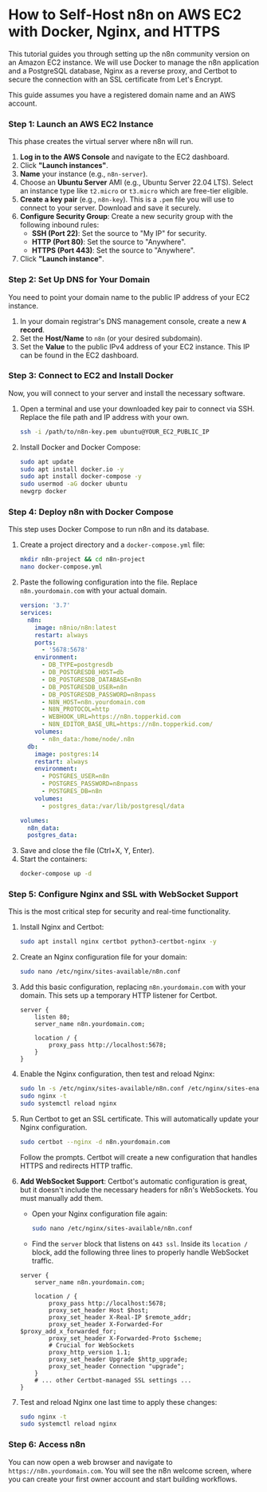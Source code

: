 # How to Self-Host n8n on AWS EC2 with Docker, Nginx, and HTTPS

This tutorial guides you through setting up the n8n community version on an Amazon EC2 instance. We will use Docker to manage the n8n application and a PostgreSQL database, Nginx as a reverse proxy, and Certbot to secure the connection with an SSL certificate from Let's Encrypt.

This guide assumes you have a registered domain name and an AWS account.

### Step 1: Launch an AWS EC2 Instance

This phase creates the virtual server where n8n will run.

1.  **Log in to the AWS Console** and navigate to the EC2 dashboard.
2.  Click **"Launch instances"**.
3.  **Name** your instance (e.g., `n8n-server`).
4.  Choose an **Ubuntu Server** AMI (e.g., Ubuntu Server 22.04 LTS). Select an instance type like `t2.micro` or `t3.micro` which are free-tier eligible.
5.  **Create a key pair** (e.g., `n8n-key`). This is a `.pem` file you will use to connect to your server. Download and save it securely.
6.  **Configure Security Group**: Create a new security group with the following inbound rules:
    * **SSH (Port 22)**: Set the source to "My IP" for security.
    * **HTTP (Port 80)**: Set the source to "Anywhere".
    * **HTTPS (Port 443)**: Set the source to "Anywhere".
7.  Click **"Launch instance"**.

### Step 2: Set Up DNS for Your Domain

You need to point your domain name to the public IP address of your EC2 instance.

1.  In your domain registrar's DNS management console, create a new **`A` record**.
2.  Set the **Host/Name** to `n8n` (or your desired subdomain).
3.  Set the **Value** to the public IPv4 address of your EC2 instance. This IP can be found in the EC2 dashboard.

### Step 3: Connect to EC2 and Install Docker

Now, you will connect to your server and install the necessary software.

1.  Open a terminal and use your downloaded key pair to connect via SSH. Replace the file path and IP address with your own.
    ```bash
    ssh -i /path/to/n8n-key.pem ubuntu@YOUR_EC2_PUBLIC_IP
    ```
2.  Install Docker and Docker Compose:
    ```bash
    sudo apt update
    sudo apt install docker.io -y
    sudo apt install docker-compose -y
    sudo usermod -aG docker ubuntu
    newgrp docker
    ```

### Step 4: Deploy n8n with Docker Compose

This step uses Docker Compose to run n8n and its database.

1.  Create a project directory and a `docker-compose.yml` file:
    ```bash
    mkdir n8n-project && cd n8n-project
    nano docker-compose.yml
    ```
2.  Paste the following configuration into the file. Replace `n8n.yourdomain.com` with your actual domain.
    ```yaml
    version: '3.7'
    services:
      n8n:
        image: n8nio/n8n:latest
        restart: always
        ports:
          - '5678:5678'
        environment:
          - DB_TYPE=postgresdb
          - DB_POSTGRESDB_HOST=db
          - DB_POSTGRESDB_DATABASE=n8n
          - DB_POSTGRESDB_USER=n8n
          - DB_POSTGRESDB_PASSWORD=n8npass
          - N8N_HOST=n8n.yourdomain.com
          - N8N_PROTOCOL=http
          - WEBHOOK_URL=https://n8n.topperkid.com
          - N8N_EDITOR_BASE_URL=https://n8n.topperkid.com/
        volumes:
          - n8n_data:/home/node/.n8n
      db:
        image: postgres:14
        restart: always
        environment:
          - POSTGRES_USER=n8n
          - POSTGRES_PASSWORD=n8npass
          - POSTGRES_DB=n8n
        volumes:
          - postgres_data:/var/lib/postgresql/data
    
    volumes:
      n8n_data:
      postgres_data:
    ```
3.  Save and close the file (Ctrl+X, Y, Enter).
4.  Start the containers:
    ```bash
    docker-compose up -d
    ```

### Step 5: Configure Nginx and SSL with WebSocket Support

This is the most critical step for security and real-time functionality.

1.  Install Nginx and Certbot:
    ```bash
    sudo apt install nginx certbot python3-certbot-nginx -y
    ```
2.  Create an Nginx configuration file for your domain:
    ```bash
    sudo nano /etc/nginx/sites-available/n8n.conf
    ```
3.  Add this basic configuration, replacing `n8n.yourdomain.com` with your domain. This sets up a temporary HTTP listener for Certbot.
    ```nginx
    server {
        listen 80;
        server_name n8n.yourdomain.com;
    
        location / {
            proxy_pass http://localhost:5678;
        }
    }
    ```
4.  Enable the Nginx configuration, then test and reload Nginx:
    ```bash
    sudo ln -s /etc/nginx/sites-available/n8n.conf /etc/nginx/sites-enabled/
    sudo nginx -t
    sudo systemctl reload nginx
    ```
5.  Run Certbot to get an SSL certificate. This will automatically update your Nginx configuration.
    ```bash
    sudo certbot --nginx -d n8n.yourdomain.com
    ```
    Follow the prompts. Certbot will create a new configuration that handles HTTPS and redirects HTTP traffic.
6.  **Add WebSocket Support**: Certbot's automatic configuration is great, but it doesn't include the necessary headers for n8n's WebSockets. You must manually add them.
    * Open your Nginx configuration file again:
        ```bash
        sudo nano /etc/nginx/sites-available/n8n.conf
        ```
    * Find the `server` block that listens on `443 ssl`. Inside its `location /` block, add the following three lines to properly handle WebSocket traffic.
    
    ```nginx
    server {
        server_name n8n.yourdomain.com;
    
        location / {
            proxy_pass http://localhost:5678;
            proxy_set_header Host $host;
            proxy_set_header X-Real-IP $remote_addr;
            proxy_set_header X-Forwarded-For $proxy_add_x_forwarded_for;
            proxy_set_header X-Forwarded-Proto $scheme;
            # Crucial for WebSockets
            proxy_http_version 1.1;
            proxy_set_header Upgrade $http_upgrade;
            proxy_set_header Connection "upgrade";
        }
        # ... other Certbot-managed SSL settings ...
    }
    ```
7.  Test and reload Nginx one last time to apply these changes:
    ```bash
    sudo nginx -t
    sudo systemctl reload nginx
    ```

### Step 6: Access n8n

You can now open a web browser and navigate to `https://n8n.yourdomain.com`. You will see the n8n welcome screen, where you can create your first owner account and start building workflows.
